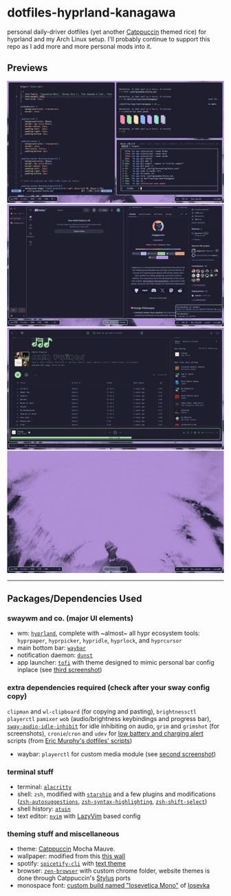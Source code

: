 # dotfiles-hyprland-kanagawa
personal daily-driver dotfiles (yet another [Catppuccin](https://github.com/catppuccin/catppuccin) themed rice) for hyprland and my Arch Linux setup. I'll probably continue to support this repo as I add more and more personal mods into it.
## Previews

![1](screenshots/1.png)
![2](screenshots/2.png)
![3](screenshots/3.png)
![4](screenshots/4.png)

---

## Packages/Dependencies Used
### swaywm and co. (major UI elements)
- wm: [`hyprland`](https://hyprland.org/), complete with ~almost~ all hypr ecosystem tools: `hyprpaper`, `hyprpicker`, `hypridle`, `hyprlock`, and `hyprcursor`
- main bottom bar: [`waybar`](https://github.com/Alexays/Waybar)
- notification daemon: [`dunst`](https://github.com/dunst-project/dunst)
- app launcher: [`tofi`](https://github.com/philj56/tofi) with theme designed to mimic personal bar config inplace (see [third screenshot](screenshots/3.png))

### extra dependencies required (check after your sway config copy)
`clipman` and `wl-clipboard` (for copying and pasting), `brightnessctl` `playerctl` `pamixer` `wob` (audio/brightness keybindings and progress bar), [`sway-audio-idle-inhibit`](https://github.com/ErikReider/SwayAudioIdleInhibit) for idle inhibiting on audio, `grim` and `grimshot` (for screenshots), `cronie`/`cron` and `udev` for [low battery and charging alert](usr/local/bin/) scripts (from [Eric Murphy's dotfiles' scripts](https://github.com/ericmurphyxyz/dotfiles/tree/master/.local/bin))
- waybar: `playerctl` for custom media module (see [second screenshot](screenshots/2.png))

### terminal stuff
- terminal: [`alacritty`](https://github.com/alacritty/alacritty)
- shell: `zsh`, modified with [`starship`](https://github.com/starship/starship) and a few plugins and modifications ([`zsh-autosuggestions`](https://github.com/zsh-users/zsh-autosuggestions), [`zsh-syntax-highlighting`](https://github.com/zsh-users/zsh-syntax-highlighting), [`zsh-shift-select`](https://github.com/jirutka/zsh-shift-select))
- shell history: [`atuin`](atuin.sh)
- text editor: [`nvim`](https://github.com/neovim/neovim) with [LazyVim](https://github.com/LazyVim/LazyVim) based config

### theming stuff and miscellaneous
- theme: [Catppuccin](https://github.com/catppuccin/catppuccin) Mocha Mauve.
- wallpaper: modified from this [this wall](https://unsplash.com/photos/a-blurry-image-of-a-man-riding-a-snowboard-Wd99FsCRsRs)
- spotify: [`spicetify-cli`](https://spicetify.app/) with [text theme](https://github.com/spicetify/spicetify-themes/tree/master/text)
- browser: [`zen-browser`](https://github.com/zen-browser/desktop) with custom chrome folder, website themes is done through Catppuccin's [Stylus](https://addons.mozilla.org/en-US/firefox/addon/styl-us/) ports
- monospace font: [custom build named "Iosevetica Mono"](Iosevka/private-build-plans.toml) of [Iosevka](https://github.com/be5invis/Iosevka)
